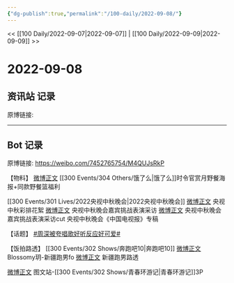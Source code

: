 ```yaml
---
{"dg-publish":true,"permalink":"/100-daily/2022-09-08/"}
---
```



<< [[100 Daily/2022-09-07\|2022-09-07]] | [[100 Daily/2022-09-09\|2022-09-09]] >>

# 2022-09-08

## 资讯站 记录

原博链接:

---
## Bot 记录

原博链接: https://weibo.com/7452765754/M4QUJsRkP

【物料】
[微博正文](https://m.weibo.cn/1282440983/4811365921590220) [[300 Events/304 Others/饿了么\|饿了么]]时令官赏月野餐海报+同款野餐篮福利

[[300 Events/301 Lives/2022央视中秋晚会\|2022央视中秋晚会]]
[微博正文](https://m.weibo.cn/2039753857/4811425959118792) 央视中秋彩排花絮
[微博正文](https://m.weibo.cn/2039753857/4811441054155100) 央视中秋晚会嘉宾挑战表演采访
[微博正文](https://m.weibo.cn/6466290670/4811486310959524) 央视中秋晚会嘉宾挑战表演采访cut
[](https://m.weibo.cn/2429865523/4811510511305983) 央视中秋晚会《中国电视报》专稿

【话题】
[#周深被夸唱歌好听反应好可爱#](https://s.weibo.com/weibo?q=%23%E5%91%A8%E6%B7%B1%E8%A2%AB%E5%A4%B8%E5%94%B1%E6%AD%8C%E5%A5%BD%E5%90%AC%E5%8F%8D%E5%BA%94%E5%A5%BD%E5%8F%AF%E7%88%B1%23)

【饭拍路透】
[[300 Events/302 Shows/奔跑吧10\|奔跑吧10]]
[微博正文](https://m.weibo.cn/6481142890/4811230261018760) Blossomy玥-新疆跑男fo
[微博正文](https://m.weibo.cn/7633014126/4811327849628938) 新疆跑男路透

[微博正文](https://m.weibo.cn/6987697229/4811416329261201) 图文站-[[300 Events/302 Shows/青春环游记\|青春环游记]]3P
